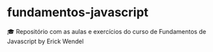 # fundamentos-javascript
🎓 Repositório com as aulas e exercícios do curso de Fundamentos de Javascript by Erick Wendel

